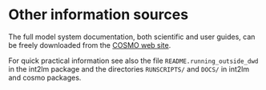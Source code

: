 
# Other information sources #

The full model system documentation, both scientific and user guides,
can be freely downloaded from the [COSMO web
site](http://www.cosmo.model.org/).

For quick practical information see also the file
`README.running_outside_dwd` in the int2lm package and the directories
`RUNSCRIPTS/` and `DOCS/` in int2lm and cosmo packages.